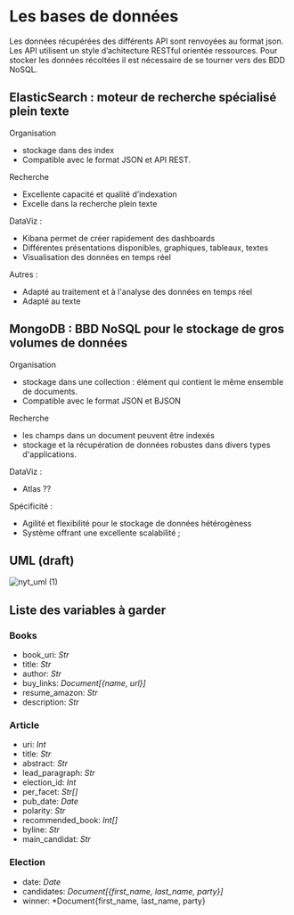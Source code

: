 # Les bases de données

Les données récupérées des différents API sont renvoyées au format json. Les API utilisent un style d’achitecture RESTful orientée ressources.
Pour stocker les données récoltées il est nécessaire de se tourner vers des BDD NoSQL.

## ElasticSearch : moteur de recherche spécialisé plein texte

Organisation
* stockage dans des index
* Compatible avec le format JSON et API REST.

Recherche
* Excellente capacité et qualité d’indexation
* Excelle dans la recherche plein texte

DataViz : 
* Kibana permet de créer rapidement des dashboards
* Différentes présentations disponibles, graphiques, tableaux, textes
* Visualisation des données en temps réel

Autres :
* Adapté au traitement et à l'analyse des données en temps réel
* Adapté au texte

## MongoDB : BBD NoSQL pour le stockage de gros volumes de données

Organisation
* stockage dans une collection : élément qui contient le même ensemble de documents.
* Compatible avec le format JSON et BJSON

Recherche
* les champs dans un document peuvent être indexés
* stockage et la récupération de données robustes dans divers types d'applications.

DataViz : 
* Atlas ??

Spécificité :
* Agilité et flexibilité pour le stockage de données hétérogèness
* Système offrant une excellente scalabilité ;

## UML (draft)
![nyt_uml (1)](https://github.com/Linenlp/nyt_news/assets/40054464/c5e8b1af-86ec-47a0-930a-c331c489c47e)

## Liste des variables à garder
### Books
* book_uri:	*Str*
* title:	*Str*
* author:	*Str*
* buy_links: *Document[{name, url}]*
* resume_amazon:	*Str*
* description:	*Str*

### Article
* uri:	*Int*
* title:	*Str*
* abstract:	*Str*
* lead_paragraph:	*Str*
* election_id:	*Int*
* per_facet:	*Str[]*
* pub_date: *Date*
* polarity:	*Str*
* recommended_book:	*Int[]*
* byline:	*Str*
* main_candidat:	*Str*

### Election
* date:	*Date*
* candidates:	*Document[{first_name, last_name, party}]*
* winner:	*Document{first_name, last_name, party}
